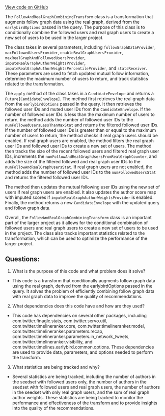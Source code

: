 [View code on GitHub](https://github.com/misbahsy/the-algorithm/timelineranker/server/src/main/scala/com/twitter/timelineranker/common/FollowAndRealGraphCombiningTransform.scala)

The `FollowAndRealGraphCombiningTransform` class is a transformation that augments follow graph data using the real graph, derived from the `earlybirdOptions` passed in the query. The purpose of this class is to conditionally combine the followed users and real graph users to create a new set of users to be used in the larger project. 

The class takes in several parameters, including `followGraphDataProvider`, `maxFollowedUsersProvider`, `enableRealGraphUsersProvider`, `maxRealGraphAndFollowedUsersProvider`, `imputeRealGraphAuthorWeightsProvider`, `imputeRealGraphAuthorWeightsPercentileProvider`, and `statsReceiver`. These parameters are used to fetch updated mutual follow information, determine the maximum number of users to return, and track statistics related to the transformation.

The `apply` method of the class takes in a `CandidateEnvelope` and returns a `Future[CandidateEnvelope]`. The method first retrieves the real graph data from the `earlybirdOptions` passed in the query. It then retrieves the followed user IDs and muted user IDs from the `CandidateEnvelope`. If the number of followed user IDs is less than the maximum number of users to return, the method adds the number of followed user IDs to the `numFollowedUsersLessThanMaxStat` and returns the filtered followed user IDs. If the number of followed user IDs is greater than or equal to the maximum number of users to return, the method checks if real graph users should be enabled. If real graph users are enabled, the method filters the real graph user IDs and followed user IDs to create a new set of users. The method then tracks the size of the recent followed users and filtered real graph user IDs, increments the `numFollowAndRealGraphUsersFromRealGraphCounter`, and adds the size of the filtered followed and real graph user IDs to the `numFollowAndRealGraphUsersStat`. If real graph users are not enabled, the method adds the number of followed user IDs to the `numFollowedUsersStat` and returns the filtered followed user IDs.

The method then updates the mutual following user IDs using the new set of users if real graph users are enabled. It also updates the author score map with imputed scores if `imputeRealGraphAuthorWeightsProvider` is enabled. Finally, the method returns a new `CandidateEnvelope` with the updated query and follow graph data.

Overall, the `FollowAndRealGraphCombiningTransform` class is an important part of the larger project as it allows for the conditional combination of followed users and real graph users to create a new set of users to be used in the project. The class also tracks important statistics related to the transformation, which can be used to optimize the performance of the larger project.
## Questions: 
 1. What is the purpose of this code and what problem does it solve?
- This code is a transform that conditionally augments follow graph data using the real graph, derived from the earlybirdOptions passed in the query. It solves the problem of efficiently combining follow graph data with real graph data to improve the quality of recommendations.

2. What dependencies does this code have and how are they used?
- This code has dependencies on several other packages, including com.twitter.finagle.stats, com.twitter.servo.util, com.twitter.timelineranker.core, com.twitter.timelineranker.model, com.twitter.timelineranker.parameters.recap, com.twitter.timelineranker.parameters.in_network_tweets, com.twitter.timelineranker.visibility, and com.twitter.timelines.earlybird.common.options. These dependencies are used to provide data, parameters, and options needed to perform the transform.

3. What statistics are being tracked and why?
- Several statistics are being tracked, including the number of authors in the seedset with followed users only, the number of authors in the seedset with followed users and real graph users, the number of authors in the seedset with only real graph users, and the sum of real graph author weights. These statistics are being tracked to monitor the performance and effectiveness of the transform and to provide insights into the quality of the recommendations.
